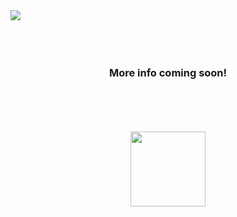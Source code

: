 <!-- <h1 align="center">JDS-01</h1>
<h3 align="center"><i>JavaScript Digital Synthesizer ジャバスクリプト デジタル シンセサイザー</i></h3> --!>

<img align="center" src="https://github.com/michaelkolesidis/javascript-digital-synthesizer/blob/main/teaser.png">


<br><br><br><br>

<h3 align="center">More info coming soon!</h3>

<br><br><br><br>

<div align="center">
<a href="https://endsoftwarepatents.org/innovating-without-patents"><img style="height: 120px;" src="https://static.fsf.org/nosvn/esp/logos/innovating-without-patents.svg"></a>
</div>
